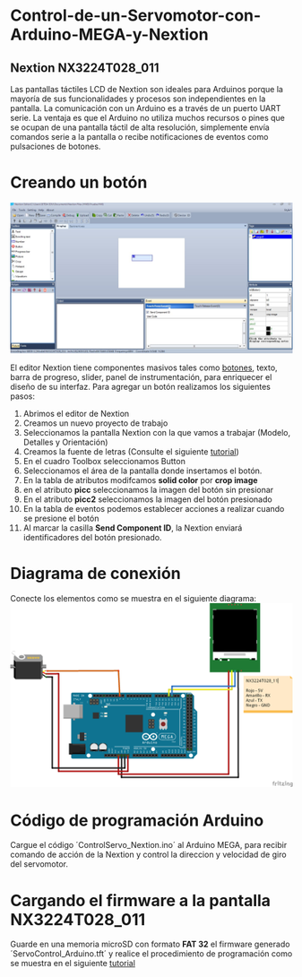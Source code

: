 # Control-de-un-Servomotor-con-Arduino-MEGA-y-Nextion

## Nextion NX3224T028_011

Las pantallas táctiles LCD de Nextion son ideales para Arduinos porque la mayoría de sus funcionalidades y procesos son independientes en la pantalla. La comunicación con un Arduino es a través de un puerto UART serie. La ventaja es que el Arduino no utiliza muchos recursos o pines que se ocupan de una pantalla táctil de alta resolución, simplemente envía comandos serie a la pantalla o recibe notificaciones de eventos como pulsaciones de botones.

# Creando un botón

![Adding a button](https://raw.githubusercontent.com/SETISAEDU/Control-de-un-Servomotor-con-Arduino-MEGA-y-Nextion/master/Button_Nextion.jpg)

El editor Nextion tiene componentes masivos tales como [botones](https://www.itead.cc/wiki/Nextion_Editor_Quick_Start_Guide#Button), texto, barra de progreso, slider, panel de instrumentación, para enriquecer el diseño de su interfaz. Para agregar un botón realizamos los siguientes pasos:

1. Abrimos el editor de Nextion
2. Creamos un nuevo proyecto de trabajo
3. Seleccionamos la pantalla Nextion con la que vamos a trabajar (Modelo, Detalles y Orientación)
4. Creamos la fuente de letras (Consulte el siguiente [tutorial](https://www.itead.cc/wiki/Nextion_Editor_Quick_Start_Guide#Tool))
5. En el cuadro Toolbox seleccionamos Button
6. Seleccionamos el área de la pantalla donde insertamos el botón.
7. En la tabla de atributos modifcamos **solid color** por **crop image**
8. en el atributo **picc** seleccionamos la imagen del botón sin presionar 
9. En el atributo **picc2** seleccionamos la imagen del botón presionado
10. En la tabla de eventos podemos establecer acciones a realizar cuando se presione el botón
11. Al marcar la casilla **Send Component ID**, la Nextion enviará identificadores del botón presionado.

# Diagrama de conexión

Conecte los elementos como se muestra en el siguiente diagrama:
![Schematic](https://raw.githubusercontent.com/SETISAEDU/Control-de-un-Servomotor-con-Arduino-MEGA-y-Nextion/master/Nextion_Arduino_Servo_bb.png)

# Código de programación Arduino

Cargue el código ´ControlServo_Nextion.ino´ al Arduino MEGA, para recibir comando de acción de la Nextion y control la direccion y velocidad de giro del servomotor.

# Cargando el firmware a la pantalla NX3224T028_011

Guarde en una memoria microSD con formato **FAT 32** el firmware generado ´ServoControl_Arduino.tft´ y realice el procedimiento de programación como se muestra en el siguiente [tutorial](https://www.itead.cc/wiki/Nextion_Editor_Quick_Start_Guide#Flash_Project_firmware_from_SD_card)
